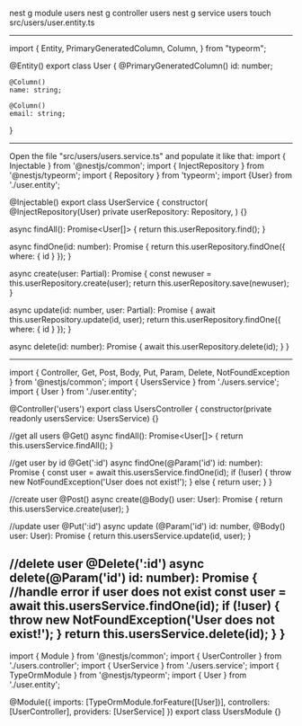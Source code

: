 nest g module users
nest g controller users
nest g service users
touch src/users/user.entity.ts

---

import { Entity, PrimaryGeneratedColumn, Column,  } from "typeorm";

@Entity()
export class User {
    @PrimaryGeneratedColumn()
    id: number;

    @Column()
    name: string;

    @Column()
    email: string;
}

---

Open the file "src/users/users.service.ts" and populate it like that:
import { Injectable } from '@nestjs/common';
import { InjectRepository } from '@nestjs/typeorm';
import { Repository } from 'typeorm';
import {User} from './user.entity';

@Injectable()
export class UserService {
  constructor(
    @InjectRepository(User)
    private userRepository: Repository<User>,
  ) {}

  async findAll(): Promise<User[]> {
    return this.userRepository.find();
  }

  async findOne(id: number): Promise<User> {
    return this.userRepository.findOne({ where: { id } });
  }

  async create(user: Partial<User>): Promise<User> {
    const newuser = this.userRepository.create(user);
    return this.userRepository.save(newuser);
  }

  async update(id: number, user: Partial<User>): Promise<User> {
    await this.userRepository.update(id, user);
    return this.userRepository.findOne({ where: { id } });
  }

  async delete(id: number): Promise<void> {
    await this.userRepository.delete(id);
  }
}

---

import { Controller, Get, Post, Body, Put, Param, Delete, NotFoundException } from '@nestjs/common';
import { UsersService } from './users.service';
import { User } from './user.entity';

@Controller('users')
export class UsersController {
  constructor(private readonly usersService: UsersService) {}

  //get all users
  @Get()
  async findAll(): Promise<User[]> {
    return this.usersService.findAll();
  }

  //get user by id
  @Get(':id')
  async findOne(@Param('id') id: number): Promise<User> {
    const user = await this.usersService.findOne(id);
    if (!user) {
      throw new NotFoundException('User does not exist!');
    } else {
      return user;
    }
  }

  //create user
  @Post()
  async create(@Body() user: User): Promise<User> {
    return this.usersService.create(user);
  }

  //update user
  @Put(':id')
  async update (@Param('id') id: number, @Body() user: User): Promise<any> {
    return this.usersService.update(id, user);
  }

  //delete user
  @Delete(':id')
  async delete(@Param('id') id: number): Promise<any> {
    //handle error if user does not exist
    const user = await this.usersService.findOne(id);
    if (!user) {
      throw new NotFoundException('User does not exist!');
    }
    return this.usersService.delete(id);
  }
}
--

import { Module } from '@nestjs/common';
import { UserController } from './users.controller';
import { UserService } from './users.service';
import { TypeOrmModule } from '@nestjs/typeorm';
import { User } from './user.entity';

@Module({
  imports: [TypeOrmModule.forFeature([User])],
  controllers: [UserController],
  providers: [UserService]
})
export class UsersModule {}
